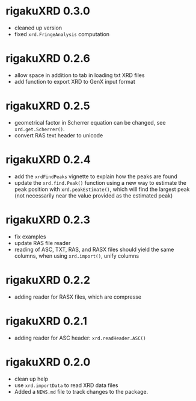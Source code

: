 # rigakuXRD 0.3.0

* cleaned up version
* fixed `xrd.FringeAnalysis` computation

# rigakuXRD 0.2.6

* allow space in addition to tab in loading txt XRD files
* add function to export XRD to GenX input format

# rigakuXRD 0.2.5

* geometrical factor in Scherrer equation can be changed, see `xrd.get.Scherrer()`.
* convert RAS text header to unicode

# rigakuXRD 0.2.4

* add the `xrdFindPeaks` vignette to explain how the peaks are found
* update the `xrd.find.Peak()` function using a new way to estimate the peak position with `xrd.peakEstimate()`, which will find the largest peak (not necessarily near the value provided as the estimated peak)

# rigakuXRD 0.2.3

* fix examples
* update RAS file reader
* reading of ASC, TXT, RAS, and RASX files should yield the same columns, when using `xrd.import()`, unify columns

# rigakuXRD 0.2.2

* adding reader for RASX files, which are compresse

# rigakuXRD 0.2.1

* adding reader for ASC header: `xrd.readHeader.ASC()`

# rigakuXRD 0.2.0

* clean up help
* use `xrd.importData` to read XRD data files
* Added a `NEWS.md` file to track changes to the package.
